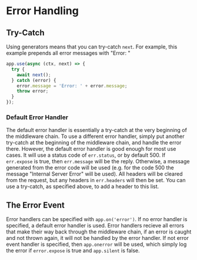 # Error Handling

## Try-Catch

  Using generators means that you can try-catch `next`. For example,
  this example prepends all error messages with "Error: "

  ```js
  app.use(async (ctx, next) => {
    try {
      await next();
    } catch (error) {
      error.message = 'Error: ' + error.message;
      throw error;
    }
  });
  ```

### Default Error Handler

  The default error handler is essentially a try-catch at
  the very beginning of the middleware chain. To use a
  different error handler, simply put another try-catch at
  the beginning of the middleware chain, and handle the error
  there. However, the default error handler is good enough for
  most use cases. It will use a status code of `err.status`,
  or by default 500. If `err.expose` is true, then `err.message`
  will be the reply. Otherwise, a message generated from the
  error code will be used (e.g. for the code 500 the message
  "Internal Server Error" will be used). All headers will be
  cleared from the request, but any headers in `err.headers`
  will then be set. You can use a try-catch, as specified
  above, to add a header to this list.

## The Error Event

  Error handlers can be specified with `app.on('error')`.
  If no error handler is specified, a default error handler
  is used. Error handlers recieve all errors that make their
  way back through the middleware chain, if an error is caught
  and not thrown again, it will not be handled by the error
  handler. If not error event handler is specified, then
  `app.onerror` will be used, which simply log the error if
  `error.expose` is true and `app.silent` is false.

